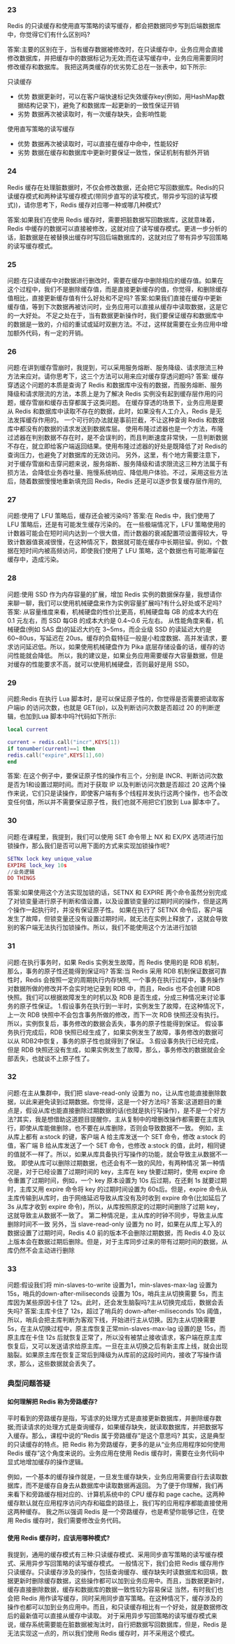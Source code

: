### 23

Redis 的只读缓存和使用直写策略的读写缓存，都会把数据同步写到后端数据库中，你觉得它们有什么区别吗?

答案:主要的区别在于，当有缓存数据被修改时，在只读缓存中，业务应用会直接修改数据库，并把缓存中的数据标记为无效;而在读写缓存中，业务应用需要同时修改缓存和数据库。
我把这两类缓存的优劣势汇总在一张表中，如下所示:

只读缓存

* 优势
数据更新时，可以在客户端快速标记失效缓存key(例如，用HashMap数据结构记录下)，避免了和数据库一起更新的一致性保证开销
* 劣势
数据再次被读取时，有一次缓存缺失，会影响性能

使用直写策略的读写缓存

* 优势
数据再次被读取时，可以直接在缓存中命中，性能较好
* 劣势
数据在缓存和数据库中更新时要保证一致性，保证机制有额外开销

### 24

Redis 缓存在处理脏数据时，不仅会修改数据，还会把它写回数据库。Redis的只读缓存模式和两种读写缓存模式(带同步直写的读写模式，带异步写回的读写模式))，请你思考下，Redis 缓存对应哪一种或哪几种模式?

答案:如果我们在使用 Redis 缓存时，需要把脏数据写回数据库，这就意味着，Redis 中缓存的数据可以直接被修改，这就对应了读写缓存模式。更进一步分析的话，脏数据是在被替换出缓存时写回后端数据库的，这就对应了带有异步写回策略的读写缓存模式。

### 25

问题:在只读缓存中对数据进行删改时，需要在缓存中删除相应的缓存值。如果在这个过程中，我们不是删除缓存值，而是直接更新缓存的值，你觉得，和删除缓存值相比，直接更新缓存值有什么好处和不足吗?
答案:如果我们直接在缓存中更新缓存值，等到下次数据再被访问时，业务应用可以直接从缓存中读取数据，这是它的一大好处。
不足之处在于，当有数据更新操作时，我们要保证缓存和数据库中的数据是一致的，介绍的重试或延时双删方法。不过，这样就需要在业务应用中增加额外代码，有一定的开销。

### 26

问题:在讲到缓存雪崩时，我提到，可以采用服务熔断、服务降级、请求限流三种方法来应对。请你思考下，这三个方法可以用来应对缓存穿透问题吗?
答案:
缓存穿透这个问题的本质是查询了 Redis 和数据库中没有的数据，而服务熔断、服务降级和请求限流的方法，本质上是为了解决 Redis 实例没有起到缓存层作用的问题，缓存雪崩和缓存击穿都属于这类问题。
在缓存穿透的场景下，业务应用是要从 Redis 和数据库中读取不存在的数据，此时，如果没有人工介入，Redis 是无法发挥缓存作用的。
一个可行的办法就是事前拦截，不让这种查询 Redis 和数据库中都没有的数据的请求发送到数据库层。
使用布隆过滤器也是一个方法，布隆过滤器在判别数据不存在时，是不会误判的，而且判断速度非常快，一旦判断数据不存在，就立即给客户端返回结果。使用布隆过滤器的好处是既降低了对 Redis的查询压力，也避免了对数据库的无效访问。
另外，这里，有个地方需要注意下，对于缓存雪崩和击穿问题来说，服务熔断、服务降级和请求限流这三种方法属于有损方法，会降低业务吞吐量、拖慢系统响应、降低用户体验。不过，采用这些方法后，随着数据慢慢地重新填充回 Redis，Redis 还是可以逐步恢复缓存层作用的,

### 27

问题:使用了 LFU 策略后，缓存还会被污染吗?
答案:在 Redis 中，我们使用了 LFU 策略后，还是有可能发生缓存污染的。
在一些极端情况下，LFU 策略使用的计数器可能会在短时间内达到一个很大值，而计数器的衰减配置项设置得较大，导致计数器值衰减很慢，在这种情况下，数据就可能在缓存中长期驻留。例如，个数据在短时间内被高频访问，即使我们使用了 LFU 策略，这个数据也有可能滞留在缓存中，造成污染。

### 28

问题:使用 SSD 作为内存容量的扩展，增加 Redis 实例的数据保存量，我想请你来聊一聊，我们可以使用机械硬盘来作为实例容量扩展吗?有什么好处或不足吗?
答案:
从容量维度来看，机械硬盘的性价比更高，机械硬盘每 GB 的成本大约在 0.1 元左右，而 SSD 每GB 的成本大约是 0.4~0.6 元左右。
从性能角度来看，机械硬盘(例如 SAS 盘)的延迟大约在 3~5ms，而企业级 SSD 的读延迟大约是
60~80us，写延迟在 20us。缓存的负载特征一般是小粒度数据、高并发请求，要求访问延迟低。所以，如果使用机械硬盘作为 Pika 底层存储设备的话，缓存的访问性能就会降低。
所以，我的建议是，如果业务应用需要缓存大容量数据，但是对缓存的性能要求不高，就可以使用机械硬盘，否则最好是用 SSD。

### 29

问题:Redis 在执行 Lua 脚本时，是可以保证原子性的，你觉得是否需要把读取客户端ip 的访问次数，也就是 GET(ip)，以及判断访问次数是否超过 20 的判断逻辑，也加到Lua 脚本中吗?代码如下所示:

```lua
local current

current = redis.call("incr",KEYS[1])
if tonumber(current)==1 then
redis.call("expire",KEYS[1],60)
end
```

答案: 在这个例子中，要保证原子性的操作有三个，分别是 INCR、判断访问次数是否为1和设置过期时间。而对于获取 IP 以及判断访问次数是否超过 20 这两个操作来说，它们只是读操作，即使客户端有多个线程并发执行这两个操作，也不会改变任何值，所以并不需要保证原子性，我们也就不用把它们放到 Lua 脚本中了。

### 30

问题:在课程里，我提到，我们可以使用 SET 命令带上 NX 和 EX/PX 选项进行加锁操作，那么我们是否可以用下面的方式来实现加锁操作呢?

```lua
SETNx lock key unique_value
EXPIRE lock_key 10s
//业务逻辑
DO THINGS
```

答案:如果使用这个方法实现加锁的话，SETNX 和 EXPIRE 两个命令虽然分别完成了对锁变量进行原子判断和值设置，以及设置锁变量的过期时间的操作，但是这两个操作一起执行时，并没有保证原子性。
如果在执行了 SETNX 命令后，客户端发生了故障，但锁变量还没有设置过期时间，就无法在实例上释放了，这就会导致别的客户端无法执行加锁操作。所以，我们不能使用这个方法进行加锁

### 31

问题:在执行事务时，如果 Redis 实例发生故障，而 Redis 使用的是 RDB 机制，那么，事务的原子性还能得到保证吗?
答案:当 Redis 采用 RDB 机制保证数据可靠性时，Redis 会按照一定的周期执行内存快照,
一个事务在执行过程中，事务操作对数据所做的修改并不会实时地记录到 RDB 中，而且，Redis 也不会创建 RDB 快照。我们可以根据故障发生的时机以及 RDB 是否生成，分成三种情况来讨论事务的原子性保证。
1.假设事务在执行到一半时，实例发生了故障，在这种情况下，上一次 RDB 快照中不会包含事务所做的修改，而下一次 RDB 快照还没有执行。所以，实例恢复后，事务修改的数据会丢失，事务的原子性能得到保证。
假设事务执行完成后，RDB 快照已经生成了，如果实例发生了故障，事务修改的数据可以从 RDB2中恢复，事务的原子性也就得到了保证。
3.假设事务执行已经完成，但是 RDB 快照还没有生成，如果实例发生了故障，那么，事务修改的数据就会全部丢失，也就谈不上原子性了。

### 32

问题:在主从集群中，我们把 slave-read-only 设置为 no，让从库也能直接删除数据，以此来避免读到过期数据。你觉得，这是一个好方法吗?
答案:这道题目的重点是，假设从库也能直接删除过期数据的话(也就是执行写操作)，是不是一个好方法?其实，我是想借助这道题目提醒你，主从复制中的增删改操作都需要在主库执行，即使从库能做删除，也不要在从库删除，否则会导致数据不一致。
例如，主从库上都有 a:stock 的键，客户端 A 给主库发送一个 SET 命令，修改 a:stock 的值，客广端 B 给从库发送了一个 SET 命令，也修改 a:stock 的值，此时，相同键的值就不一样了。所以，如果从库具备执行写操作的功能，就会导致主从数据不一致。
即使从库可以删除过期数据，也还会有不一致的风险，有两种情况
第一种情况是，对于已经设置了过期时间的 key，主库在 key 快要过期时，使用 expire 命令重置了过期时间，例如，一个 key 原本设置为 10s 后过期，在还剩 1s 就要过期时，主库又用 expire 命令将 key 的过期时间设置为 60s后。但是，expire 命令从主库传输到从库时，由于网络延迟导致从库没有及时收到 expire 命令(比如延后了 3s 从库才收到 expire 命令)，所以，从库按照原定的过期时间删除了过期 key，这就导致主从数据不一致了。
第二种情况是，主从库的时钟不同步，导致主从库删除时间不一致
另外，当 slave-read-only 设置为 no 时，如果在从库上写入的数据设置了过期时间，Redis 4.0 前的版本不会删除过期数据，而 Redis 4.0 及以上版本会在数据过期后删除。但是，对于主库同步过来的带有过期时间的数据，从库仍然不会主动进行删除

### 33

问题:假设我们将 min-slaves-to-write 设置为1，min-slaves-max-lag 设置为 15s，哨兵的down-after-miliseconds 设置为 10s，哨兵主从切换需要 5s，而主库因为某些原因卡住了 12s。此时，还会发生脑裂吗?主从切换完成后，数据会丢失吗?
答案:主库卡住了 12s，超过了哨兵的 down-after-miliseconds 10s 阈值，所以，哨兵会把主库判断为客观下线，开始进行主从切换。因为主从切换需要 5s，在主从切换过程中，原主库恢复正常min-slaves-max-lag 设置的是 15s，而原主库在卡住 12s 后就恢复正常了，所以没有被禁止接收请求，客户端在原主库恢复后，又可以发送请求给原主库。一旦在主从切换之后有新主库上线，就会出现脑裂。如果原主库在恢复正常后到降级为从库前的这段时间内，接收了写操作请求，那么，这些数据就会丢失了。

### 典型问题答疑

#### 如何理解把 Redis 称为旁路缓存?

平时看到的旁路缓存是指，写请求的处理方式是直接更新数据库，并删除缓存数据;而读请求的处理方式是查询缓存，如果缓存缺失，就读取数据库，并把数据写入缓存。那么，课程中说的“Redis 属于旁路缓存”是这个意思吗?
其实，这是典型的只读缓存的特点。把 Redis 称为旁路缓存，更多的是从“业务应用程序如何使用 Redis 缓存”这个角度来说的。业务应用在使用 Redis 缓存时，需要在业务代码中显式地增加缓存的操作逻辑。

例如，一个基本的缓存操作就是，一旦发生缓存缺失，业务应用需要自行去读取数据库，而不是缓存自身去从数据库中读取数据再返回。
为了便于你理解，我们再来看下和旁路缓存相对应的、计算机系统中的 CPU 缓存和 page cache。这两种缓存默认就在应用程序访问内存和磁盘的路径上，我们写的应用程序都能直接使用这两种缓存。
我之所以强调 Redis 是一个旁路缓存，也是希望你能够记住，在使用 Redis 缓存时，我们需要修改业务代码。

#### 使用 Redis 缓存时，应该用哪种模式?

我提到，通用的缓存模式有三种:只读缓存模式、采用同步直写策略的读写缓存模式、采用异步写回策略的读写缓存模式。
一般情况下，我们会把 Redis 缓存用作只读缓存。只读缓存涉及的操作，包括查询缓存、缓存缺失时读数据库和回填，数据更新时删除缓存数据，这些操作都可以加到业务应用中。而且，当数据更新时，缓存直接删除数据，缓存和数据库的数据一致性较为容易保证
当然，有时我们也会把 Redis 用作读写缓存，同时采用同步直写策略。在这种情况下，缓存涉及的操作也都可以加到业务应用中。而且，和只读缓存相比有一个好处，就是数据修改后的最新值可以直接从缓存中读取。
对于采用异步写回策略的读写缓存模式来说，缓存系统需要能在脏数据被淘汰时，自行把数据写回数据库，但是，Redis 是无法实现这一点的，所以我们使用 Redis 缓存时，并不采用这个模式。

